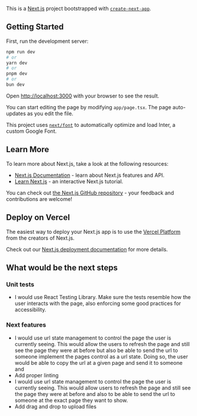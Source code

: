 This is a [Next.js](https://nextjs.org/) project bootstrapped with [`create-next-app`](https://github.com/vercel/next.js/tree/canary/packages/create-next-app).

## Getting Started

First, run the development server:

```bash
npm run dev
# or
yarn dev
# or
pnpm dev
# or
bun dev
```

Open [http://localhost:3000](http://localhost:3000) with your browser to see the result.

You can start editing the page by modifying `app/page.tsx`. The page auto-updates as you edit the file.

This project uses [`next/font`](https://nextjs.org/docs/basic-features/font-optimization) to automatically optimize and load Inter, a custom Google Font.

## Learn More

To learn more about Next.js, take a look at the following resources:

- [Next.js Documentation](https://nextjs.org/docs) - learn about Next.js features and API.
- [Learn Next.js](https://nextjs.org/learn) - an interactive Next.js tutorial.

You can check out [the Next.js GitHub repository](https://github.com/vercel/next.js/) - your feedback and contributions are welcome!

## Deploy on Vercel

The easiest way to deploy your Next.js app is to use the [Vercel Platform](https://vercel.com/new?utm_medium=default-template&filter=next.js&utm_source=create-next-app&utm_campaign=create-next-app-readme) from the creators of Next.js.

Check out our [Next.js deployment documentation](https://nextjs.org/docs/deployment) for more details.

## What would be the next steps

### Unit tests
- I would use React Testing Library. Make sure the tests resemble how the user interacts with the page, also enforcing some good practices for accessibility.

### Next features
- I would use url state management to control the page the user is currently seeing. This would allow the users to refresh the page and still see the page they were at before but also be able to send the url to someone   implement the pages control as a url state. Doing so, the user would be able to copy the url at a given page and send it to someone and
- Add proper linting
- I would use url state management to control the page the user is currently seeing. This would allow users to refresh the page and still see the page they were at before and also to be able to send the url to someone at the exact page they want to show.
- Add drag and drop to upload files
